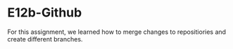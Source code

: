 # E12b-Github

For this assignment, we learned how to merge changes to repositiories and create different branches.